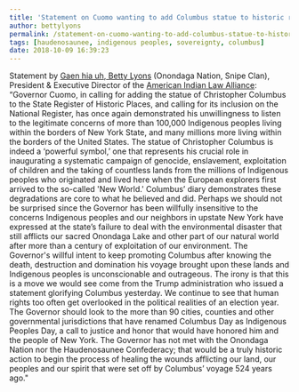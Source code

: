 ```yaml
---
title: 'Statement on Cuomo wanting to add Columbus statue to historic registers'
author: bettylyons
permalink: /statement-on-cuomo-wanting-to-add-columbus-statue-to-historic-registers/
tags: [haudenosaunee, indigenous peoples, sovereignty, columbus]
date: 2018-10-09 16:39:23
---
```

Statement by [Gaen hia uh, Betty Lyons](https://aila.ngo/staff-and-board/) (Onondaga Nation, Snipe Clan), President & Executive Director of the [American Indian Law Alliance](http://aila.ngo): “Governor Cuomo, in calling for adding the statue of Christopher Columbus to the State Register of Historic Places, and calling for its inclusion on the National Register, has once again demonstrated his unwillingness to listen to the legitimate concerns of more than 100,000 Indigenous peoples living within the borders of New York State, and many millions more living within the borders of the United States. The statue of Christopher Columbus is indeed a ‘powerful symbol,’ one that represents his crucial role in inaugurating a systematic campaign of genocide, enslavement, exploitation of children and the taking of countless lands from the millions of Indigenous peoples who originated and lived here when the European explorers first arrived to the so-called 'New World.' Columbus’ diary demonstrates these degradations are core to what he believed and did. Perhaps we should not be surprised since the Governor has been willfully insensitive to the concerns Indigenous peoples and our neighbors in upstate New York have expressed at the state’s failure to deal with the environmental disaster that still afflicts our sacred Onondaga Lake and other part of our natural world after more than a century of exploitation of our environment. The Governor's willful intent to keep promoting Columbus after knowing the death, destruction and domination his voyage brought upon these lands and Indigenous peoples is unconscionable and outrageous. The irony is that this is a move we would see come from the Trump administration who issued a statement glorifying Columbus yesterday. We continue to see that human rights too often get overlooked in the political realities of an election year. The Governor should look to the more than 90 cities, counties and other governmental jurisdictions that have renamed Columbus Day as Indigenous Peoples Day, a call to justice and honor that would have honored him and the people of New York. The Governor has not met with the Onondaga Nation nor the Haudenosaunee Confederacy; that would be a truly historic action to begin the process of healing the wounds afflicting our land, our peoples and our spirit that were set off by Columbus’ voyage 524 years ago."
